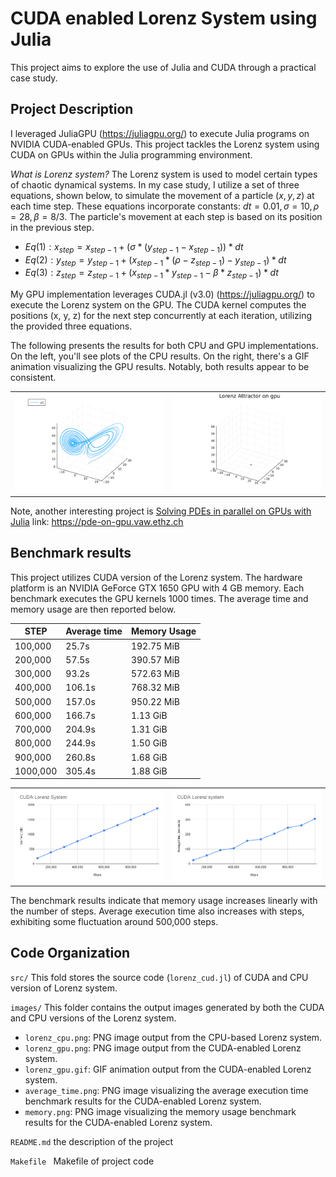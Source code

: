 # CUDA enabled Lorenz System using Julia
This project aims to explore the use of Julia and CUDA through a practical case study.

## Project Description

I leveraged JuliaGPU (https://juliagpu.org/) to execute Julia programs on NVIDIA CUDA-enabled GPUs. This project tackles the Lorenz system using CUDA on GPUs within the Julia programming environment.

*What is Lorenz system?*
The Lorenz system is used to model certain types of chaotic dynamical systems. In my case study, I utilize a set of three equations, shown below, to simulate the movement of a particle $(x, y, z)$ at each time step. These equations incorporate constants: $dt=0.01, σ=10, ρ=28, β=8/3$. The particle's movement at each step is based on its position in the previous step.
- $Eq (1): x_{step} = x_{step-1} + (σ * (y_{step-1} -x_{step-1})) * dt$ 
- $Eq (2): y_{step} = y_{step-1} + (x_{step-1} * (ρ-z_{step-1}) - y_{step-1}) * dt$
- $Eq (3): z_{step} = z_{step-1} + (x_{step-1} * y_{step-1} - β * z_{step-1}) * dt$

My GPU implementation leverages CUDA.jl (v3.0) (https://juliagpu.org/) to execute the Lorenz system on the GPU. The CUDA kernel computes the positions (x, y, z) for the next step concurrently at each iteration, utilizing the provided three equations.


The following presents the results for both CPU and GPU implementations. On the left, you'll see plots of the CPU results. On the right, there's a GIF animation visualizing the GPU results. Notably, both results appear to be consistent.
<table>
<tr><td><img src="images/lorenz_cpu.png"></td>
<td><img src="images/lorenz_gpu.gif"></td></tr>
</table>

Note, another interesting project is [Solving PDEs in parallel on GPUs with Julia](https://pde-on-gpu.vaw.ethz.ch/)
link: https://pde-on-gpu.vaw.ethz.ch

## Benchmark results
This project utilizes CUDA version of the Lorenz system. The hardware platform is an NVIDIA GeForce GTX 1650 GPU with 4 GB memory. Each benchmark executes the GPU kernels 1000 times. The average time and memory usage are then reported below.



|  STEP    | Average time| Memory Usage|
| ---------| -------- | ---------- | 
| 100,000  |  25.7s | 192.75 MiB |
| 200,000  |  57.5s | 390.57 MiB | 
| 300,000  |  93.2s | 572.63 MiB |
| 400,000  | 106.1s | 768.32 MiB |
| 500,000  | 157.0s | 950.22 MiB | 
| 600,000  | 166.7s | 1.13 GiB   |
| 700,000  | 204.9s | 1.31 GiB   |
| 800,000  | 244.9s | 1.50 GiB   |
| 900,000  | 260.8s | 1.68 GiB   |
| 1000,000 | 305.4s | 1.88 GiB   |


<table>
<tr><td><img src="images/memory.png"></td>
<td><img src="images/average_time.png"></td></tr>
</table>
The benchmark results indicate that memory usage increases linearly with the number of steps. Average execution time also increases with steps, exhibiting some fluctuation around 500,000 steps. 


## Code Organization

```src/``` This fold stores the source code (`lorenz_cud.jl`) of CUDA and CPU version of Lorenz system. 

```images/```
This folder contains the output images generated by both the CUDA and CPU versions of the Lorenz system.
- `lorenz_cpu.png`: PNG image output from the CPU-based Lorenz system.
- `lorenz_gpu.png`: PNG image output from the CUDA-enabled Lorenz system.
- `lorenz_gpu.gif`: GIF animation output from the CUDA-enabled Lorenz system.
- `average_time.png`: PNG image visualizing the average execution time benchmark results for the CUDA-enabled Lorenz system.
- `memory.png`: PNG image visualizing the memory usage benchmark results for the CUDA-enabled Lorenz system.


```README.md``` the description of the project

```Makefile ``` Makefile of project code 